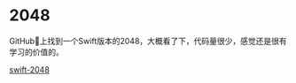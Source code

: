 # 2048

GitHub上找到一个Swift版本的2048，大概看了下，代码量很少，感觉还是很有学习的价值的。

[swift-2048](https://github.com/austinzheng/swift-2048)


